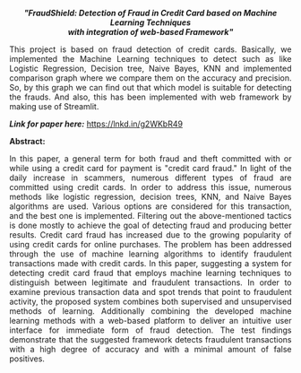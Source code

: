 <p align="center">
<em><i><b>"FraudShield: Detection of Fraud in Credit Card based on Machine Learning Techniques</br>with integration of web-based Framework"</b></i></em> </br></p>

<p align="justify">
This project is based on fraud detection of credit cards. Basically, we implemented the Machine Learning techniques to detect such as like Logistic Regression, Decision tree, Naive Bayes, KNN and implemented comparison graph where we compare them on the accuracy and precision. So, by this graph we can find out that which model is suitable for detecting the frauds. And also, this has been implemented with web framework by making use of Streamlit. </p>

<i><b>Link for paper here:</b></i> https://lnkd.in/g2WKbR49

<b>Abstract:</b></br>

<p align="justify"> In this paper, a general term for both fraud and theft committed with or while using a credit card for payment is "credit card fraud." In light of the daily increase in scammers, numerous different types of fraud are committed using credit cards. In order to address this issue, numerous methods like logistic regression, decision trees, KNN, and Naive Bayes algorithms are used. Various options are considered for this transaction, and the best one is implemented. Filtering out the above-mentioned tactics is done mostly to achieve the goal of detecting fraud and producing better results. Credit card fraud has increased due to the growing popularity of using credit cards for online purchases. The problem has been addressed through the use of machine learning algorithms to identify fraudulent transactions made with credit cards. In this paper, suggesting a system for detecting credit card fraud that employs machine learning techniques to distinguish between legitimate and fraudulent transactions. In order to examine previous transaction data and spot trends that point to fraudulent activity, the proposed system combines both supervised and unsupervised methods of learning. Additionally combining the developed machine learning methods with a web-based platform to deliver an intuitive user interface for immediate form of fraud detection. The test findings demonstrate that the suggested framework detects fraudulent transactions with a high degree of accuracy and with a minimal amount of false positives.</p>
